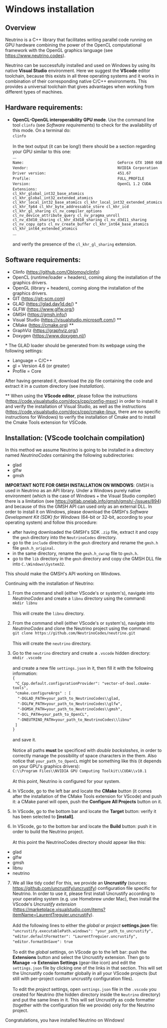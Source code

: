 # Windows installation

## Overview
Neutrino is a C++ library that facilitates writing parallel code running on GPU hardware combining the power of the OpenCL computational framework with the OpenGL graphics language (see https://www.neutrino.codes).

Neutrino can be successfully installed and used on Windows by using its native **Visual Studio** environment. Here we suggest the **VScode** editor toolchain, because this exists in all three operating systems and it works in combination of their corresponding native C/C++ environments. This provides a universal toolchain that gives advantages when working from different types of machines.

## Hardware requirements:
- **OpenCL-OpenGL interoperability GPU mode**. Use the command line tool `clinfo` (see *Software requirements*) to check for the availability of this mode. On a terminal do:\
`clinfo`\
\
In the text output (it can be long!) there should be a section regarding your GPU similar to this one:\
...\
`Name:                                          GeForce GTX 1060 6GB`\
`Vendor:                                        NVIDIA Corporation`\
`Driver version:                                451.67`\
`Profile:                                       FULL_PROFILE`\
`Version:                                       OpenCL 1.2 CUDA`\
`Extensions:                                    cl_khr_global_int32_base_atomics cl_khr_global_int32_extended_atomics cl_khr_local_int32_base_atomics cl_khr_local_int32_extended_atomics cl_khr_fp64 cl_khr_byte_addressable_store cl_khr_icd cl_khr_gl_sharing cl_nv_compiler_options cl_nv_device_attribute_query cl_nv_pragma_unroll cl_nv_d3d10_sharing cl_khr_d3d10_sharing cl_nv_d3d11_sharing cl_nv_copy_opts cl_nv_create_buffer cl_khr_int64_base_atomics cl_khr_int64_extended_atomics`\
...\
\
and verify the presence of the `cl_khr_gl_sharing` extension.

## Software requirements:
- Clinfo (https://github.com/Oblomov/clinfo)
- OpenCL (runtime/loader + headers), coming along the installation of the graphics drivers.
- OpenGL (library + headers), coming along the installation of the graphics drivers.
- GIT (https://git-scm.com)
- GLAD (https://glad.dav1d.de/) *
- GLFW (https://www.glfw.org/)
- GMSH (https://gmsh.info/)
- Visual Studio (https://visualstudio.microsoft.com/) **
- CMake (https://cmake.org) **
- GraphViz (https://graphviz.org/)
- Doxygen (https://www.doxygen.nl/)

\* The GLAD loader should be generated from its webpage using the following settings:
- Language = C/C++
- gl = Version 4.6 (or greater)
- Profile = Core

After having generated it, download the zip file containing the code and extract it in a custom directory (see *Installation*).

\** When using the **VScode editor**, please follow the instructions (https://code.visualstudio.com/docs/cpp/config-msvc) in order to install it and verify the installation of Visual Studio, as well as the instructions (https://code.visualstudio.com/docs/cpp/cmake-linux, there are no specific instructions for Windows) to verify the installation of Cmake and to install the Cmake Tools extension for VSCode.

## Installation: (VScode toolchain compilation)
In this method we assume Neutrino is going to be installed in a directory named *NeutrinoCodes* containing the following subdirectories:
- glad
- glfw
- gmsh

**IMPORTANT NOTE FOR GMSH INSTALLATION ON WINDOWS**: GMSH is used in Neutrino as an API library. Under a Windows purely native environment (which is the case of Windows + the Visual Studio compiler) there is a limitation (see https://gitlab.onelab.info/gmsh/gmsh/-/issues/894) and because of this the GMSH API can used only as an external DLL. In order to install it on Windows, please download the GMSH's *Software Development Kit (SDK) for Windows* (64-bit or 32-bit, according to your operating system) and follow this procedure:
- after having downloaded the GMSH's SDK `.zip` file, extract it and copy the `gmsh` directory into the `NeutrinoCodes` directory.
- go to the `include` directory in the `gmsh` directory and rename the `gmsh.h` file `gmsh.h_original`.
- in the same directory, rename the `gmsh.h_cwrap` file to `gmsh.h`.
- go to the `lib` directory in the `gmsh` directory and copy che GMSH DLL file into `C.\Windows\System32`.

This should make the GMSH's API working on Windows.

Continuing with the installation of Neutrino:

1. From the command shell (either VScode's or system's), navigate into *NeutrinoCodes* and create a `libnu` directory using the command:\
`mkdir libnu`\
\
This will create the `libnu` directory.

2. From the command shell (either VScode's or system's), navigate into *NeutrinoCodes* and clone the Neutrino project using the command:\
`git clone https://github.com/NeutrinoCodes/neutrino.git` \
\
This will create the `neutrino` directory.

3. Go to the `neutrino` directory and create a `.vscode` hidden directory:\
`mkdir .vscode`\
\
and create a new file `settings.json` in it, then fill it with the following information:\
`{`\
&nbsp;&nbsp;`"C_Cpp.default.configurationProvider": "vector-of-bool.cmake-tools",`\
&nbsp;&nbsp;`"cmake.configureArgs" : [   `\
&nbsp;&nbsp;&nbsp;&nbsp;`"-DGLAD_PATH=your_path_to_NeutrinoCodes\\glad,`\
&nbsp;&nbsp;&nbsp;&nbsp;`"-DGLFW_PATH=your_path_to_NeutrinoCodes\\glfw",`\
&nbsp;&nbsp;&nbsp;&nbsp;`"-DGMSH_PATH=your_path_to_NeutrinoCodes\\gmsh",`\
&nbsp;&nbsp;&nbsp;&nbsp;`"-DCL_PATH=your_path_to_OpenCL",`\
&nbsp;&nbsp;&nbsp;&nbsp;`"-DNEUTRINO_PATH=your_path_to_NeutrinoCodes\\libnu"`\
&nbsp;&nbsp;`]`\
`}`\
\
and save it.\
\
Notice all paths **must** be specificed with *double backslashes*, in order to correctly manage the possibility of space characters in the them.
Also notice that `your_path_to_OpenCL` might be something like this (it depends on your GPU's graphics drivers):\
`C:\\Program Files\\NVIDIA GPU Computing Toolkit\\CUDA\\v10.1`\
\
At this point, Neutrino is configured for your system. 

4. In VScode, go to the left bar and locate the **CMake** button (it comes after the installation of the CMake Tools extension for VScode) and push it: a CMake panel will open, push the **Configure All Projects** button on it.

5. In VScode, go to the bottom bar and locate the **Target** button: verify it has been selected to **[install]**.

6. In VScode, go to the bottom bar and locate the **Build** button: push it in order to build the Neutrino project.\
\
At this point the NeutrinoCodes directory should appear like this:
- glad
- glfw
- gmsh
- libnu
- neutrino

7. We all like tidy code! For this, we provide an **Uncrustify** (sources: https://github.com/uncrustify/uncrustify) configuration file specific for Neutrino. In order to use it, please first install Uncrustify according to your operating system (e.g. use Homebrew under Mac), then install the VScode's *Uncrustify extension* (https://marketplace.visualstudio.com/items?itemName=LaurentTreguier.uncrustify).\
\
Add the following lines to either the *global* or *project* **settings.json** file:
`"uncrustify.executablePath.windows": "your_path_to_uncrustify",`\
`"editor.defaultFormatter": "LaurentTreguier.uncrustify",`\
`"editor.formatOnSave": true`\
\
To edit the *global* settings, on VScode go to the left bar: push the **Extensions** button and select the Uncrustify extension. Then go to **Manage --> Extension Settings** (gear-like icon) and edit the `settings.json` file by clicking one of the links in that section. This will set the Uncrustify code formatter globally in all your VScode projects (but still with per-project custom uncrustify configuration files).\
\
To edit the *project* settings, open `settings.json` file in the `.vscode` you created for Neutrino (the hidden directory inside the `Neutrino` directory) and put the same lines in it. This will set Uncrustify as code formatter (together with the configuration file we provide) only for the Neutrino project.

Congratulations, you have installed Neutrino on Windows!